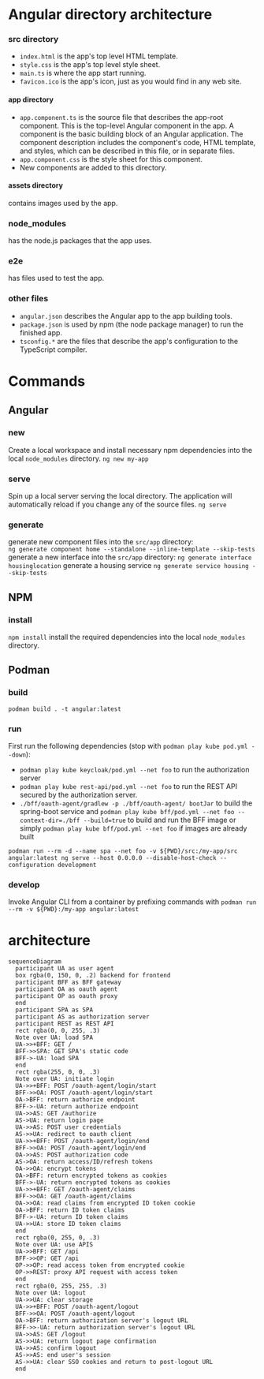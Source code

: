 # Angular directory architecture
### src directory
- `index.html` is the app's top level HTML template.
- `style.css` is the app's top level style sheet.
- `main.ts` is where the app start running.
- `favicon.ico` is the app's icon, just as you would find in any web site.
#### app directory
- `app.component.ts` is the source file that describes the app-root component. This is the top-level Angular component in the app. A component is the basic building block of an Angular application. The component description includes the component's code, HTML template, and styles, which can be described in this file, or in separate files.
- `app.component.css` is the style sheet for this component.
- New components are added to this directory.
#### assets directory
contains images used by the app.
### node_modules
has the node.js packages that the app uses.
### e2e
has files used to test the app.
### other files
- `angular.json` describes the Angular app to the app building tools.
- `package.json` is used by npm (the node package manager) to run the finished app.
- `tsconfig.*` are the files that describe the app's configuration to the TypeScript compiler.


# Commands
## Angular
### new 
Create a local workspace and install necessary npm dependencies into the local `node_modules` directory.
`ng new my-app`
### serve
Spin up a local server serving the local directory. The application will automatically reload if you change any of the source files.
`ng serve`
### generate
generate new component files into the `src/app` directory:  
`ng generate component home --standalone --inline-template --skip-tests`
generate a new interface into the `src/app` directory:
`ng generate interface housinglocation`
generate a housing service
`ng generate service housing --skip-tests`
## NPM
### install
`npm install` install the required dependencies into the local `node_modules` directory.
## Podman
### build
`podman build . -t angular:latest`
### run
First run the following dependencies (stop with `podman play kube pod.yml --down`):
- `podman play kube keycloak/pod.yml --net foo` to run the authorization server
- `podman play kube rest-api/pod.yml --net foo` to run the REST API secured by the authorization server.
- `./bff/oauth-agent/gradlew -p ./bff/oauth-agent/ bootJar` to build the spring-boot service and `podman play kube bff/pod.yml --net foo --context-dir=./bff --build=true` to build and run the BFF image or simply `podman play kube bff/pod.yml --net foo` if images are already built

`podman run --rm -d --name spa --net foo -v ${PWD}/src:/my-app/src angular:latest ng serve --host 0.0.0.0 --disable-host-check --configuration development`  
### develop
Invoke Angular CLI from a container by prefixing commands with `podman run --rm -v ${PWD}:/my-app angular:latest `

# architecture
```mermaid
sequenceDiagram
  participant UA as user agent
  box rgba(0, 150, 0, .2) backend for frontend
  participant BFF as BFF gateway
  participant OA as oauth agent
  participant OP as oauth proxy
  end
  participant SPA as SPA
  participant AS as authorization server
  participant REST as REST API
  rect rgba(0, 0, 255, .3)
  Note over UA: load SPA
  UA->>+BFF: GET /
  BFF->>SPA: GET SPA's static code
  BFF->-UA: load SPA
  end
  rect rgba(255, 0, 0, .3)
  Note over UA: initiate login
  UA->>+BFF: POST /oauth-agent/login/start
  BFF->>OA: POST /oauth-agent/login/start
  OA->BFF: return authorize endpoint
  BFF->-UA: return authorize endpoint
  UA->>AS: GET /authorize
  AS->UA: return login page
  UA->>AS: POST user credentials
  AS->>UA: redirect to oauth client
  UA->>+BFF: POST /oauth-agent/login/end
  BFF->>OA: POST /oauth-agent/login/end
  OA->>AS: POST authorization code
  AS->OA: return access/ID/refresh tokens
  OA->>OA: encrypt tokens
  OA->BFF: return encrypted tokens as cookies
  BFF->-UA: return encrypted tokens as cookies
  UA->>+BFF: GET /oauth-agent/claims
  BFF->>OA: GET /oauth-agent/claims
  OA->>OA: read claims from encrypted ID token cookie
  OA->BFF: return ID token claims
  BFF->-UA: return ID token claims
  UA->>UA: store ID token claims
  end
  rect rgba(0, 255, 0, .3)
  Note over UA: use APIS
  UA->>BFF: GET /api
  BFF->>OP: GET /api
  OP->>OP: read access token from encrypted cookie
  OP->>REST: proxy API request with access token
  end
  rect rgba(0, 255, 255, .3)
  Note over UA: logout
  UA->>UA: clear storage
  UA->>+BFF: POST /oauth-agent/logout
  BFF->>OA: POST /oauth-agent/logout
  OA->BFF: return authorization server's logout URL
  BFF->>-UA: return authorization server's logout URL
  UA->>AS: GET /logout
  AS->>UA: return logout page confirmation
  UA->>AS: confirm logout
  AS->>AS: end user's session
  AS->>UA: clear SSO cookies and return to post-logout URL
  end
```